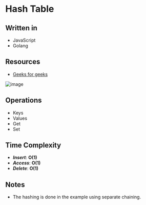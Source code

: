 # **Hash Table**

## Written in
* JavaScript
* Golang

## Resources
* [Geeks for geeks](https://www.geeksforgeeks.org/hashing-data-structure/) 

![image](https://www.geeksforgeeks.org/wp-content/uploads/HashingDataStructure-min-768x384.png)

## Operations
* Keys
* Values
* Get
* Set

## Time Complexity
* **_Insert_**: **O(1)** 
* **_Access_**: **O(1)**
* **_Delete_**: **O(1)**

## Notes
* The hashing is done in the example using separate chaining. 

